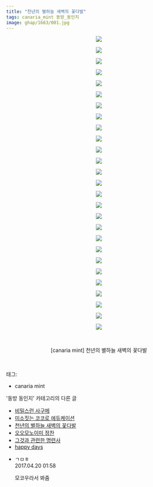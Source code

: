 ```yaml
---
title: "천년의 별하늘 새벽의 꽃다발"
tags: canaria_mint 동방_동인지
image: ghap/1663/001.jpg
---
```

<div class="article">
<p style="text-align: center; clear: none; float: none;"><img src="{{ site.nasurl }}/ghap/1663/001.jpg"/></p>
<p style="text-align: center; clear: none; float: none;"><img src="{{ site.nasurl }}/ghap/1663/002.jpg"/></p>
<p style="text-align: center; clear: none; float: none;"><img src="{{ site.nasurl }}/ghap/1663/003.jpg"/></p>
<p style="text-align: center; clear: none; float: none;"><img src="{{ site.nasurl }}/ghap/1663/004.jpg"/></p>
<p style="text-align: center; clear: none; float: none;"><img src="{{ site.nasurl }}/ghap/1663/005.jpg"/></p>
<p style="text-align: center; clear: none; float: none;"><img src="{{ site.nasurl }}/ghap/1663/006.jpg"/></p>
<p style="text-align: center; clear: none; float: none;"><img src="{{ site.nasurl }}/ghap/1663/007.jpg"/></p>
<p style="text-align: center; clear: none; float: none;"><img src="{{ site.nasurl }}/ghap/1663/008.jpg"/></p>
<p style="text-align: center; clear: none; float: none;"><img src="{{ site.nasurl }}/ghap/1663/009.jpg"/></p>
<p style="text-align: center; clear: none; float: none;"><img src="{{ site.nasurl }}/ghap/1663/010.jpg"/></p>
<p style="text-align: center; clear: none; float: none;"><img src="{{ site.nasurl }}/ghap/1663/011.jpg"/></p>
<p style="text-align: center; clear: none; float: none;"><img src="{{ site.nasurl }}/ghap/1663/012.jpg"/></p>
<p style="text-align: center; clear: none; float: none;"><img src="{{ site.nasurl }}/ghap/1663/013.jpg"/></p>
<p style="text-align: center; clear: none; float: none;"><img src="{{ site.nasurl }}/ghap/1663/014.jpg"/></p>
<p style="text-align: center; clear: none; float: none;"><img src="{{ site.nasurl }}/ghap/1663/015.jpg"/></p>
<p style="text-align: center; clear: none; float: none;"><img src="{{ site.nasurl }}/ghap/1663/016.jpg"/></p>
<p style="text-align: center; clear: none; float: none;"><img src="{{ site.nasurl }}/ghap/1663/017.jpg"/></p>
<p style="text-align: center; clear: none; float: none;"><img src="{{ site.nasurl }}/ghap/1663/018.jpg"/></p>
<p style="text-align: center; clear: none; float: none;"><img src="{{ site.nasurl }}/ghap/1663/019.jpg"/></p>
<p style="text-align: center; clear: none; float: none;"><img src="{{ site.nasurl }}/ghap/1663/020.jpg"/></p>
<p style="text-align: center; clear: none; float: none;"><img src="{{ site.nasurl }}/ghap/1663/021.jpg"/></p>
<p style="text-align: center; clear: none; float: none;"><img src="{{ site.nasurl }}/ghap/1663/022.jpg"/></p>
<p style="text-align: center; clear: none; float: none;"><img src="{{ site.nasurl }}/ghap/1663/023.jpg"/></p>
<p style="text-align: center; clear: none; float: none;"><img src="{{ site.nasurl }}/ghap/1663/024.jpg"/></p>
<p style="text-align: center; clear: none; float: none;"><img src="{{ site.nasurl }}/ghap/1663/025.jpg"/></p>
<p style="text-align: center; clear: none; float: none;"><img src="{{ site.nasurl }}/ghap/1663/026.jpg"/></p>
<p style="text-align: center; clear: none; float: none;"><img src="{{ site.nasurl }}/ghap/1663/027.jpg"/></p>
<p style="text-align: center; clear: none; float: none;"><br/></p>
<p style="text-align: center; clear: none; float: none;">[canaria mint] 천년의 별하늘 새벽의 꽃다발</p>
<p><br/></p>
</div><div class="tagTrail">
<p>태그: </p>
<ul>
<li>canaria mint</li>
</ul>
</div><div class="another">
<p>'동방 동인지' 카테고리의 다른 글</p>
<ul>
<li><a href="/2016-08-18-ghap_1666">비밀스런 사구메</a></li>
<li><a href="/2016-08-18-ghap_1665">미소짓는 코코로 에듀케이션</a></li>
<li><a href="/2016-08-18-ghap_1663">천년의 별하늘 새벽의 꽃다발</a></li>
<li><a href="/2016-08-18-ghap_1662">오오모노이미 정찬</a></li>
<li><a href="/2016-08-17-ghap_1661">그것과 관련한 명련사</a></li>
<li><a href="/2016-08-17-ghap_1660">happy days</a></li>
</ul>
</div><div class="cb_module cb_fluid">
<div class="cb_wrt cb_profile">
<div class="comment">
<ul>
<li class="cb_thumb_off" id="comment14969771">
<div class="cb_comment_area">
<div class="cb_info_area">
<div class="cb_section">
<span class="cb_nick_name">ㄱㅁㅎ</span>
</div>
<div class="cb_section">
<span class="cb_date">2017.04.20 01:58 </span>
</div>
</div>
<div class="cb_dsc_comment">
<p class="cb_dsc">
											모코우라서 봐줌
										</p>
</div>
</div></li>
</ul>
</div>
</div><!-- commentList close -->
</div>
<br/>
<p id="refer"></p>
<br/>
